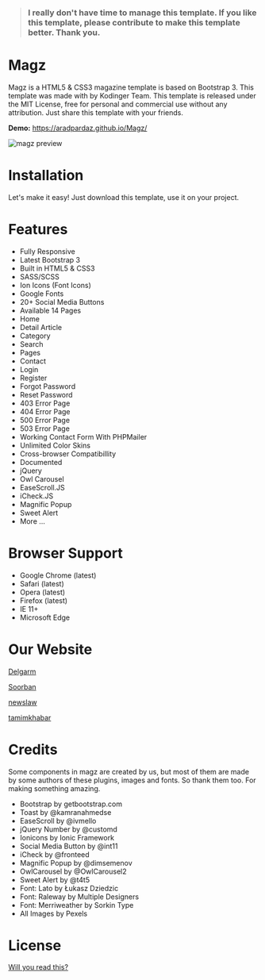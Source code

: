 > ### I really don't have time to manage this template. If you like this template, please contribute to make this template better. Thank you.

# Magz
Magz is a HTML5 & CSS3 magazine template is based on Bootstrap 3. This template was made with  by Kodinger Team. This template is released under the MIT License, free for personal and commercial use without any attribution. Just share this template with your friends.

**Demo:**
https://aradpardaz.github.io/Magz/

![magz preview](https://raw.githubusercontent.com/nauvalazhar/Magz/master/images/preview.png "Magz Preview")


# Installation
Let's make it easy! Just download this template, use it on your project.

# Features
- Fully Responsive
- Latest Bootstrap 3
- Built in HTML5 & CSS3
- SASS/SCSS
- Ion Icons (Font Icons)
- Google Fonts
- 20+ Social Media Buttons
- Available 14 Pages
- Home
- Detail Article
- Category
- Search
- Pages
- Contact
- Login
- Register
- Forgot Password
- Reset Password
- 403 Error Page
- 404 Error Page
- 500 Error Page
- 503 Error Page
- Working Contact Form With PHPMailer
- Unlimited Color Skins
- Cross-browser Compatibillity
- Documented
- jQuery
- Owl Carousel
- EaseScroll.JS
- iCheck.JS
- Magnific Popup
- Sweet Alert
- More ...

# Browser Support
- Google Chrome (latest)
- Safari (latest)
- Opera (latest)
- Firefox (latest)
- IE 11+
- Microsoft Edge

# Our Website
[Delgarm](https://www.delgarm.com/)

[Soorban](https://www.soorban.com/)

[newslaw](https://www.newslaw.net/)

[tamimkhabar](https://www.tamimkhabar.ir/)

# Credits
Some components in magz are created by us, but most of them are made by some authors of these plugins, images and fonts. So thank them too. For making something amazing.
- Bootstrap by getbootstrap.com
- Toast by @kamranahmedse
- EaseScroll by @ivmello
- jQuery Number by @customd
- Ionicons by Ionic Framework
- Social Media Button by @int11
- iCheck by @fronteed
- Magnific Popup by @dimsemenov
- OwlCarousel by @OwlCarousel2
- Sweet Alert by @t4t5
- Font: Lato by Łukasz Dziedzic
- Font: Raleway by Multiple Designers
- Font: Merriweather by Sorkin Type
- All Images by Pexels

# License
[Will you read this?](https://github.com/nauvalazhar/Magz/blob/master/LICENSE)
